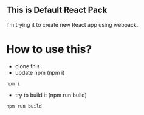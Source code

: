 ## This is Default React Pack
I'm trying it to create new React app using webpack.

# How to use this?

- clone this
- update npm (npm i)

```
npm i
```


- try to build it (npm run build)

```
npm run build
```